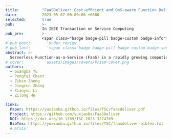 ```yaml
---
title:          "FaaSDeliver: Cost-efﬁcient and QoS-aware Function Delivery in Computing Continuum"
date:           2023-05-07 00:00:00 +0800
selected:       true
pub:            >-
                In IEEE Transaction on Service Computing
pub_pre:        >-
                <span class="badge badge-pill badge-custom badge-info">TSC (CCF A)</span>
# pub_post:       'Under review.'
# pub_last:       '<span class="badge badge-pill badge-custom badge-secondary">Conference</span><span class="badge badge-pill badge-custom badge-warning">Poster</span>'
abstract: >-
  Serverless Function-as-a-Service (FaaS) is a rapidly growing computing paradigm in the cloud era. To provide rapid service response and save network bandwidth, traditional cloud-based FaaS platforms have been extended to the edge. However, launching functions in a heterogeneous computing continuum (HCC) that includes the cloud, fog, and the edge brings new challenges, determining where functions should be delivered and how many resources should be allocated. To optimize the cost of running functions in the HCC, we propose an adaptive and efficient function delivery engine, named FaaSDeliver, which automatically unearths a cost-efficient function delivery policy (FDP) for each function, including the FaaS platform selection and resource allocation. Real system implementation and evaluations in a practical HCC demonstrate that FaaSDeliver can unearth the most cost-efficient FDPs from among 180,200 FDPs after a few trials. FaaSDeliver reduces the average cost of function execution from 38% to 78% compared to some state-of-the-art approaches.
# cover:          assets/images/covers/Prism-cover.png
authors:
  - Guangba Yu
  - Pengfei Chen†
  - Zibin Zheng
  - Jingrun Zhang
  - Xiaoyun Li
  - Zilong He
  
links:
  Paper: https://yuxiaoba.github.io/files/TSC/faasdeliver.pdf
  Project: https://github.com/yuxiaoba/FaaSDeliver
  DOI: https://doi.org/10.1109/TSC.2023.3274769
  BibTex: https://yuxiaoba.github.io/files/TSC/faasdeliver-bibtex.txt
  # Arxiv:
---
```

